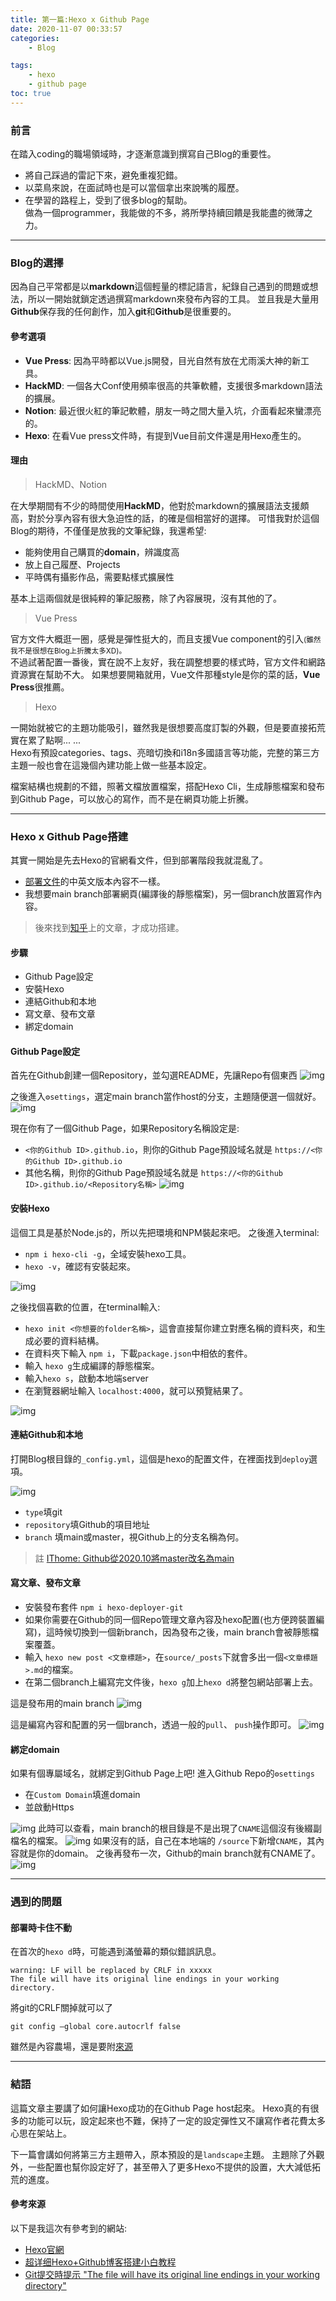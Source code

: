 ```yaml
---
title: 第一篇:Hexo x Github Page
date: 2020-11-07 00:33:57
categories:
    - Blog

tags: 
    - hexo
    - github page
toc: true
---
```

### 前言
在踏入coding的職場領域時，才逐漸意識到撰寫自己Blog的重要性。<!--more-->
* 將自己踩過的雷記下來，避免重複犯錯。
* 以菜鳥來說，在面試時也是可以當個拿出來說嘴的履歷。
* 在學習的路程上，受到了很多blog的幫助。<br>做為一個programmer，我能做的不多，將所學持續回饋是我能盡的微薄之力。 
----------
### Blog的選擇
因為自己平常都是以**markdown**這個輕量的標記語言，紀錄自己遇到的問題或想法，所以一開始就鎖定透過撰寫markdown來發布內容的工具。
並且我是大量用**Github**保存我的任何創作，加入**git**和**Github**是很重要的。

#### 參考選項
* **Vue Press**: 因為平時都以Vue.js開發，目光自然有放在尤雨溪大神的新工具。
* **HackMD**: 一個各大Conf使用頻率很高的共筆軟體，支援很多markdown語法的擴展。
* **Notion**: 最近很火紅的筆記軟體，朋友一時之間大量入坑，介面看起來蠻漂亮的。
* **Hexo**: 在看Vue press文件時，有提到Vue目前文件還是用Hexo產生的。

#### 理由
> HackMD、Notion

在大學期間有不少的時間使用**HackMD**，他對於markdown的擴展語法支援頗高，對於分享內容有很大急迫性的話，的確是個相當好的選擇。
可惜我對於這個Blog的期待，不僅僅是放我的文筆紀錄，我還希望:
* 能夠使用自己購買的**domain**，辨識度高
* 放上自己履歷、Projects
* 平時偶有攝影作品，需要點樣式擴展性

基本上這兩個就是很純粹的筆記服務，除了內容展現，沒有其他的了。

> Vue Press

官方文件大概逛一圈，感覺是彈性挺大的，而且支援Vue component的引入<small>(雖然我不是很想在Blog上折騰太多XD)。</small><br>
不過試著配置一番後，實在說不上友好，我在調整想要的樣式時，官方文件和網路資源實在幫助不大。
如果想要開箱就用，Vue文件那種style是你的菜的話，**Vue Press**很推薦。

> Hexo

一開始就被它的主題功能吸引，雖然我是很想要高度訂製的外觀，但是要直接拓荒實在累了點啊... ...<br>
Hexo有預設categories、tags、亮暗切換和i18n多國語言等功能，完整的第三方主題一般也會在這幾個內建功能上做一些基本設定。

檔案結構也規劃的不錯，照著文檔放置檔案，搭配Hexo Cli，生成靜態檔案和發布到Github Page，可以放心的寫作，而不是在網頁功能上折騰。

----------
### Hexo x Github Page搭建
其實一開始是先去Hexo的官網看文件，但到部署階段我就混亂了。
* [部署文件](https://hexo.io/docs/github-pages.html)的中英文版本內容不一樣。
* 我想要main branch部署網頁(編譯後的靜態檔案)，另一個branch放置寫作內容。

> 後來找到[知乎](https://zhuanlan.zhihu.com/p/35668237?utm_source=ZHShareTargetIDMore&utm_medium=social&utm_oi=973100277712297984)上的文章，才成功搭建。

#### 步驟
* Github Page設定
* 安裝Hexo
* 連結Github和本地
* 寫文章、發布文章
* 綁定domain

#### Github Page設定
首先在Github創建一個Repository，並勾選README，先讓Repo有個東西
![img](https://i.imgur.com/4jqwWcW.png)

之後進入```⚙️settings```，選定main branch當作host的分支，主題隨便選一個就好。
![img](https://i.imgur.com/0nnR3vn.png)

現在你有了一個Github Page，如果Repository名稱設定是:
* ```<你的Github ID>.github.io```，則你的Github Page預設域名就是 
```https://<你的Github ID>.github.io```
* 其他名稱，則你的Github Page預設域名就是 
```https://<你的Github ID>.github.io/<Repository名稱>```
![img](https://i.imgur.com/JpRALOh.png)

#### 安裝Hexo
這個工具是基於Node.js的，所以先把環境和NPM裝起來吧。
之後進入terminal:
* ```npm i hexo-cli -g```，全域安裝hexo工具。
* ```hexo -v```，確認有安裝起來。

![img](https://i.imgur.com/4csMHrX.png)

之後找個喜歡的位置，在terminal輸入:
* ```hexo init <你想要的folder名稱>```，這會直接幫你建立對應名稱的資料夾，和生成必要的資料結構。
* 在資料夾下輸入 ```npm i```，下載```package.json```中相依的套件。
* 輸入 ```hexo g```生成編譯的靜態檔案。
* 輸入```hexo s```，啟動本地端server
* 在瀏覽器網址輸入 ```localhost:4000```，就可以預覽結果了。

![img](https://i.imgur.com/Jpx3WNd.png)

#### 連結Github和本地
打開Blog根目錄的```_config.yml```，這個是hexo的配置文件，在裡面找到```deploy```選項。

![img](https://i.imgur.com/Et0hF31.png)
* ```type```填git
* ```repository```填Github的項目地址
* ```branch``` 填main或master，視Github上的分支名稱為何。

>註 [IThome: Github從2020.10將master改名為main](https://www.ithome.com.tw/news/140094)

#### 寫文章、發布文章
* 安裝發布套件 ```npm i hexo-deployer-git```
* 如果你需要在Github的同一個Repo管理文章內容及hexo配置(也方便跨裝置編寫)，這時候切換到一個新branch，因為發布之後，main branch會被靜態檔案覆蓋。
* 輸入 ```hexo new post <文章標題>```，在```source/_posts```下就會多出一個```<文章標題>.md```的檔案。
* 在第二個branch上編寫完文件後，```hexo g```加上```hexo d```將整包網站部署上去。

這是發布用的main branch
![img](https://i.imgur.com/lMS3sbL.png)

這是編寫內容和配置的另一個branch，透過一般的```pull```、 ```push```操作即可。
![img](https://i.imgur.com/FlCzdwi.png)

#### 綁定domain
如果有個專屬域名，就綁定到Github Page上吧!
進入Github Repo的```⚙️settings```
* 在```Custom Domain```填進domain
* 並啟動Https

![img](https://i.imgur.com/UiTshL5.png)
此時可以查看，main branch的根目錄是不是出現了```CNAME```這個沒有後綴副檔名的檔案。
![img](https://i.imgur.com/o2YCN75.png)
如果沒有的話，自己在本地端的 ```/source```下新增```CNAME```，其內容就是你的domain。
之後再發布一次，Github的main branch就有CNAME了。
![img](https://i.imgur.com/9QqnQtp.png)

----------
### 遇到的問題

#### 部署時卡住不動
在首次的```hexo d```時，可能遇到滿螢幕的類似錯誤訊息。
```
warning: LF will be replaced by CRLF in xxxxx
The file will have its original line endings in your working directory.
```
將git的CRLF關掉就可以了
```
git config –global core.autocrlf false
```
雖然是內容農場，還是要附[來源](https://www.itread01.com/content/1546312562.html)

----------
### 結語
這篇文章主要講了如何讓Hexo成功的在Github Page host起來。
Hexo真的有很多的功能可以玩，設定起來也不難，保持了一定的設定彈性又不讓寫作者花費太多心思在架站上。

下一篇會講如何將第三方主題帶入，原本預設的是```landscape```主題。
主題除了外觀外，一些配置也幫你設定好了，甚至帶入了更多Hexo不提供的設置，大大減低拓荒的進度。

#### 參考來源
以下是我這次有參考到的網站:
* [Hexo官網](https://hexo.io/zh-tw/)
* [超详细Hexo+Github博客搭建小白教程](https://zhuanlan.zhihu.com/p/35668237?utm_source=ZHShareTargetIDMore&utm_medium=social&utm_oi=973100277712297984)
* [Git提交時提示 "The file will have its original line endings in your working directory"](https://www.itread01.com/content/1546312562.html)